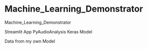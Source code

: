 # Machine_Learning_Demonstrator
Machine_Learning_Demonstrator


Streamlit App
PyAudioAnalysis
Keras Model

Data from my own Model
